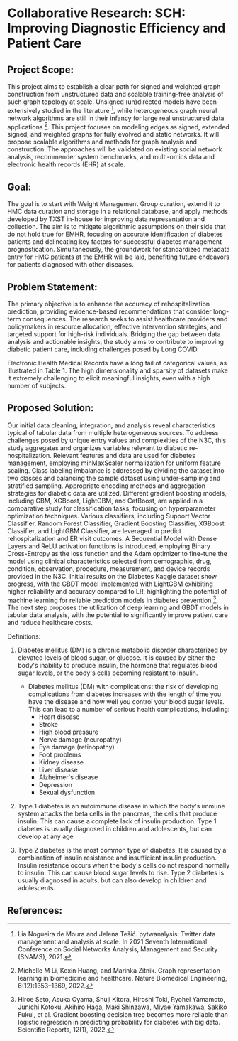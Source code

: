 # Collaborative Research: SCH: Improving Diagnostic Efficiency and Patient Care

## Project Scope:

This project aims to establish a clear path for signed and weighted graph construction from unstructured data and scalable training-free analysis of such graph topology at scale. Unsigned (un)directed models have been extensively studied in the literature [^1^], while heterogeneous graph neural network algorithms are still in their infancy for large real unstructured data applications [^2^]. This project focuses on modeling edges as signed, extended signed, and weighted graphs for fully evolved and static networks. It will propose scalable algorithms and methods for graph analysis and construction. The approaches will be validated on existing social network analysis, recommender system benchmarks, and multi-omics data and electronic health records (EHR) at scale.

## Goal:

The goal is to start with Weight Management Group curation, extend it to HMC data curation and storage in a relational database, and apply methods developed by TXST in-house for improving data representation and collection. The aim is to mitigate algorithmic assumptions on their side that do not hold true for EMHR, focusing on accurate identification of diabetes patients and delineating key factors for successful diabetes management prognostication. Simultaneously, the groundwork for standardized metadata entry for HMC patients at the EMHR will be laid, benefiting future endeavors for patients diagnosed with other diseases.

## Problem Statement:

The primary objective is to enhance the accuracy of rehospitalization prediction, providing evidence-based recommendations that consider long-term consequences. The research seeks to assist healthcare providers and policymakers in resource allocation, effective intervention strategies, and targeted support for high-risk individuals. Bridging the gap between data analysis and actionable insights, the study aims to contribute to improving diabetic patient care, including challenges posed by Long COVID.

Electronic Health Medical Records have a long tail of categorical values, as illustrated in Table 1. The high dimensionality and sparsity of datasets make it extremely challenging to elicit meaningful insights, even with a high number of subjects.

## Proposed Solution:

Our initial data cleaning, integration, and analysis reveal characteristics typical of tabular data from multiple heterogeneous sources. To address challenges posed by unique entry values and complexities of the N3C, this study aggregates and organizes variables relevant to diabetic re-hospitalization. Relevant features and data are used for diabetes management, employing minMaxScaler normalization for uniform feature scaling. Class labeling imbalance is addressed by dividing the dataset into two classes and balancing the sample dataset using under-sampling and stratified sampling. Appropriate encoding methods and aggregation strategies for diabetic data are utilized. Different gradient boosting models, including GBM, XGBoost, LightGBM, and CatBoost, are applied in a comparative study for classification tasks, focusing on hyperparameter optimization techniques. Various classifiers, including Support Vector Classifier, Random Forest Classifier, Gradient Boosting Classifier, XGBoost Classifier, and LightGBM Classifier, are leveraged to predict rehospitalization and ER visit outcomes. A Sequential Model with Dense Layers and ReLU activation functions is introduced, employing Binary Cross-Entropy as the loss function and the Adam optimizer to fine-tune the model using clinical characteristics selected from demographic, drug, condition, observation, procedure, measurement, and device records provided in the N3C. Initial results on the Diabetes Kaggle dataset show progress, with the GBDT model implemented with LightGBM exhibiting higher reliability and accuracy compared to LR, highlighting the potential of machine learning for reliable prediction models in diabetes prevention [^3^]. The next step proposes the utilization of deep learning and GBDT models in tabular data analysis, with the potential to significantly improve patient care and reduce healthcare costs.

Definitions:

1. Diabetes mellitus (DM) is a chronic metabolic disorder characterized by elevated levels of blood sugar, or glucose. It is caused by either the body's inability to produce insulin, the hormone that regulates blood sugar levels, or the body's cells becoming resistant to insulin.
    - Diabetes mellitus (DM) with complications: the risk of developing complications from diabetes increases with the length of time you have the disease and how well you control your blood sugar levels. This can lead to a number of serious health complications, including:
        - Heart disease
        - Stroke
        - High blood pressure
        - Nerve damage (neuropathy)
        - Eye damage (retinopathy)
        - Foot problems
        - Kidney disease
        - Liver disease
        - Alzheimer's disease
        - Depression
        - Sexual dysfunction

2. Type 1 diabetes is an autoimmune disease in which the body's immune system attacks the beta cells in the pancreas, the cells that produce insulin. This can cause a complete lack of insulin production. Type 1 diabetes is usually diagnosed in children and adolescents, but can develop at any age
3. Type 2 diabetes is the most common type of diabetes. It is caused by a combination of insulin resistance and insufficient insulin production. Insulin resistance occurs when the body's cells do not respond normally to insulin. This can cause blood sugar levels to rise. Type 2 diabetes is usually diagnosed in adults, but can also develop in children and adolescents.


## References:

[^1^]: Lia Nogueira de Moura and Jelena Tešić. pytwanalysis: Twitter data management and analysis at scale. In 2021 Seventh International Conference on Social Networks Analysis, Management and Security (SNAMS), 2021.

[^2^]: Michelle M Li, Kexin Huang, and Marinka Zitnik. Graph representation learning in biomedicine and healthcare. Nature Biomedical Engineering, 6(12):1353–1369, 2022.

[^3^]: Hiroe Seto, Asuka Oyama, Shuji Kitora, Hiroshi Toki, Ryohei Yamamoto, Juníchi Kotoku, Akihiro Haga, Maki Shinzawa, Miyae Yamakawa, Sakiko Fukui, et al. Gradient boosting decision tree becomes more reliable than logistic regression in predicting probability for diabetes with big data. Scientific Reports, 12(1), 2022.
